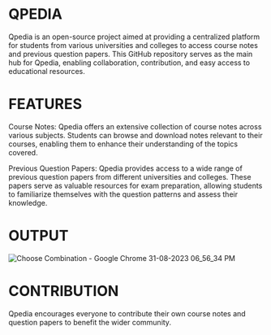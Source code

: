 # QPEDIA
Qpedia is an open-source project aimed at providing a centralized platform for students from various universities and colleges to access course notes and previous question papers. This GitHub repository serves as the main hub for Qpedia, enabling collaboration, contribution, and easy access to educational resources.

# FEATURES
Course Notes: Qpedia offers an extensive collection of course notes across various subjects. Students can browse and download notes relevant to their courses, enabling them to enhance their understanding of the topics covered.

Previous Question Papers: Qpedia provides access to a wide range of previous question papers from different universities and colleges. These papers serve as valuable resources for exam preparation, allowing students to familiarize themselves with the question patterns and assess their knowledge.

# OUTPUT
![Choose Combination - Google Chrome 31-08-2023 06_56_34 PM](https://github.com/Anant-Chauhanx/QPEDIA/assets/133632782/0c9b82d1-4fd8-4603-b88b-58495efb7f7c)



# CONTRIBUTION
Qpedia encourages everyone to contribute their own course notes and question papers to benefit the wider community.

